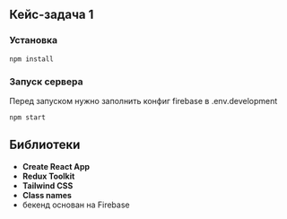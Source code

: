 ## Кейс-задача 1 

### Установка

```
npm install
```

### Запуск сервера

Перед запуском нужно заполнить конфиг firebase в .env.development

```
npm start
```

## Библиотеки

- **Create React App**
- **Redux Toolkit** 
- **Tailwind CSS**
- **Class names**
- бекенд основан на Firebase
